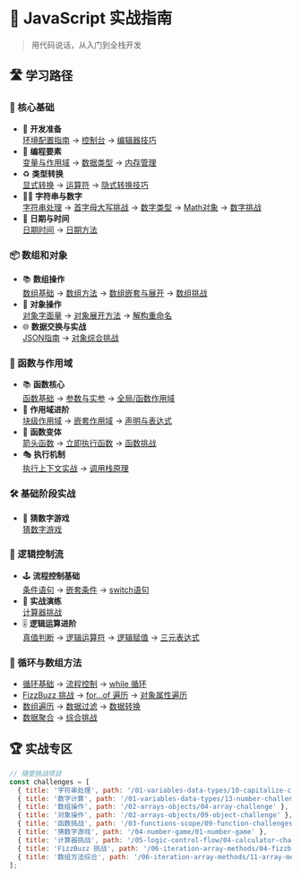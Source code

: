 # 🚀 JavaScript 实战指南

> 用代码说话，从入门到全栈开发

## 🛣️ 学习路径

### 🧭 核心基础
- 🔧 **开发准备**  
  [环境配置指南](/01-variables-data-types/00-intro) → [控制台](/01-variables-data-types/01-console) → [编辑器技巧](/01-variables-data-types/02-comments-shortcuts)
- 🧩 **编程要素**  
  [变量与作用域](/01-variables-data-types/03-variables) → [数据类型](/01-variables-data-types/04-data-types) → [内存管理](/01-variables-data-types/05-stack-heap)
- ♻️ **类型转换**  
  [显式转换](/01-variables-data-types/06-type-conversion) → [运算符](/01-variables-data-types/07-operators) → [隐式转换技巧](/01-variables-data-types/08-type-coercion)
- 📝🔢 **字符串与数字**  
  [字符串处理](/01-variables-data-types/09-strings) → [首字母大写挑战](/01-variables-data-types/10-capitalize-challenge) → [数字类型](/01-variables-data-types/11-numbers) → [Math对象](/01-variables-data-types/12-math-object) → [数字挑战](/01-variables-data-types/13-number-challenge)
- 📅 **日期与时间**  
  [日期时间](/01-variables-data-types/14-dates-and-times) → [日期方法](/01-variables-data-types/15-date-object-methods)

### 📦 数组和对象
- 📚 **数组操作**  
  [数组基础](/02-arrays-objects/01-array-basics) → [数组方法](/02-arrays-objects/02-array-methods) → [数组嵌套与展开](/02-arrays-objects/03-array-nesting-concat-spread) → [数组挑战](/02-arrays-objects/04-array-challenge)  
- 🧩 **对象操作**  
  [对象字面量](/02-arrays-objects/05-object-literals) → [对象展开方法](/02-arrays-objects/06-object-spread-methods) → [解构重命名](/02-arrays-objects/07-destructuring-naming)  
- 🌐 **数据交换与实战**  
  [JSON指南](/02-arrays-objects/08-json-intro) → [对象综合挑战](/02-arrays-objects/09-object-challenge)

### 🚀 函数与作用域
- 📚 **函数核心**  
  [函数基础](/03-functions-scope/01-function-basics) → [参数与实参](/03-functions-scope/02-params-arguments) → [全局/函数作用域](/03-functions-scope/03-global-function-scope)  
- 🧱 **作用域进阶**  
  [块级作用域](/03-functions-scope/04-block-scope) → [嵌套作用域](/03-functions-scope/05-nested-scope) → [声明与表达式](/03-functions-scope/06-declaration-vs-expression)  
- 🏹 **函数变体**  
  [箭头函数](/03-functions-scope/07-arrow-functions) → [立即执行函数](/03-functions-scope/08-iife) → [函数挑战](/03-functions-scope/09-function-challenges)  
- 🎭 **执行机制**  
  [执行上下文实战](/03-functions-scope/10-execution-context-in-action) → [调用栈原理](/03-functions-scope/11-call-stack)

### 🛠️ 基础阶段实战
- 🔢 **猜数字游戏**  
  [猜数字游戏](/04-number-game/01-number-game)

### 🎯 逻辑控制流
- 🕹️ **流程控制基础**  
  [条件语句](/05-logic-control-flow/01-if-statements) → [嵌套条件](/05-logic-control-flow/02-else-if-nesting) → [switch语句](/05-logic-control-flow/03-switches)  
- 🧮 **实战演练**  
  [计算器挑战](/05-logic-control-flow/04-calculator-challenge)  
- 🎚️ **逻辑运算进阶**  
  [真值判断](/05-logic-control-flow/05-truthy-falsy) → [逻辑运算符](/05-logic-control-flow/06-logical-operators) → [逻辑赋值](/05-logic-control-flow/07-logical-assignment) → [三元表达式](/05-logic-control-flow/08-ternary-operator)


### 🔄 循环与数组方法
- [循环基础](/06-iteration-array-methods/01-for-loop) → [流程控制](/06-iteration-array-methods/02-break-and-continue) → [while 循环](/06-iteration-array-methods/03-while-do-while)  
- [FizzBuzz 挑战](/06-iteration-array-methods/04-fizzbuzz-challenge) → [for...of 遍历](/06-iteration-array-methods/05-for-of-loop) → [对象属性遍历](/06-iteration-array-methods/06-for-in-loop)  
- [数组遍历](/06-iteration-array-methods/07-forEach) → [数据过滤](/06-iteration-array-methods/08-filter) → [数据转换](/06-iteration-array-methods/09-map)  
- [数据聚合](/06-iteration-array-methods/10-reduce) → [综合挑战](/06-iteration-array-methods/11-array-method-challenges)


## 🏆 实战专区
```javascript
// 随堂挑战项目
const challenges = [
  { title: '字符串处理', path: '/01-variables-data-types/10-capitalize-challenge' },
  { title: '数字计算', path: '/01-variables-data-types/13-number-challenge' },
  { title: '数组操作', path: '/02-arrays-objects/04-array-challenge' },
  { title: '对象操作', path: '/02-arrays-objects/09-object-challenge' },
  { title: '函数挑战', path: '/03-functions-scope/09-function-challenges' },
  { title: '猜数字游戏', path: '/04-number-game/01-number-game' },
  { title: '计算器挑战', path: '/05-logic-control-flow/04-calculator-challenge' },
  { title: 'FizzBuzz 挑战', path: '/06-iteration-array-methods/04-fizzbuzz-challenge' },
  { title: '数组方法综合', path: '/06-iteration-array-methods/11-array-method-challenges' },
];
```
